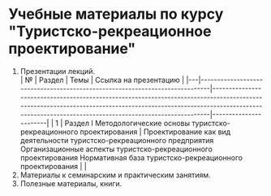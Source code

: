 # Учебные материалы по курсу "Туристско-рекреационное проектирование"  
1. Презентации лекций.  
| № | Раздел                                                                      | Темы                                                                                                                                                                                                                        | Ссылка на презентацию |
|---|-----------------------------------------------------------------------------|-----------------------------------------------------------------------------------------------------------------------------------------------------------------------------------------------------------------------------|-----------------------|
| 1 | Раздел  I   Методологические основы туристско-рекреационного проектирования | Проектирование как вид   деятельности      туристско-рекреационного предприятия      Организационные аспекты туристско-рекреационного проектирования      Нормативная база    туристско-рекреационного проектирования       |                       |   
2.  Материалы к семинарским и практическим занятиям.  
3.  Полезные материалы, книги.
